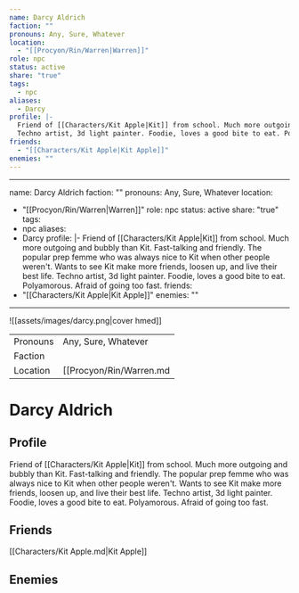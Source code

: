 ```yaml
---
name: Darcy Aldrich
faction: ""
pronouns: Any, Sure, Whatever
location:
  - "[[Procyon/Rin/Warren|Warren]]"
role: npc
status: active
share: "true"
tags:
  - npc
aliases:
  - Darcy
profile: |-
  Friend of [[Characters/Kit Apple|Kit]] from school. Much more outgoing and bubbly than Kit. Fast-talking and friendly. The popular prep femme who was always nice to Kit when other people weren't. Wants to see Kit make more friends, loosen up, and live their best life.
  Techno artist, 3d light painter. Foodie, loves a good bite to eat. Polyamorous. Afraid of going too fast.
friends:
  - "[[Characters/Kit Apple|Kit Apple]]"
enemies: ""
---
```

---
name: Darcy Aldrich
faction: ""
pronouns: Any, Sure, Whatever
location:
  - "[[Procyon/Rin/Warren|Warren]]"
role: npc
status: active
share: "true"
tags:
  - npc
aliases:
  - Darcy
profile: |-
  Friend of [[Characters/Kit Apple|Kit]] from school. Much more outgoing and bubbly than Kit. Fast-talking and friendly. The popular prep femme who was always nice to Kit when other people weren't. Wants to see Kit make more friends, loosen up, and live their best life.
  Techno artist, 3d light painter. Foodie, loves a good bite to eat. Polyamorous. Afraid of going too fast.
friends: 
  - "[[Characters/Kit Apple|Kit Apple]]"
enemies: ""
---

![[assets/images/darcy.png|cover hmed]]

|  |  |
| ---- | ---- |
| Pronouns | Any, Sure, Whatever |
| Faction |  |
| Location | [[Procyon/Rin/Warren.md|Warren]] |


# Darcy Aldrich
## Profile
Friend of [[Characters/Kit Apple|Kit]] from school. Much more outgoing and bubbly than Kit. Fast-talking and friendly. The popular prep femme who was always nice to Kit when other people weren't. Wants to see Kit make more friends, loosen up, and live their best life.
Techno artist, 3d light painter. Foodie, loves a good bite to eat. Polyamorous. Afraid of going too fast.

## Friends
[[Characters/Kit Apple.md|Kit Apple]]

## Enemies


